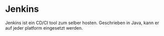 # Jenkins

Jenkins ist ein CD/CI tool zum selber hosten. 
Geschrieben in Java, kann er auf jeder platform eingesetzt werden.